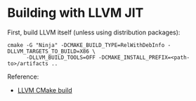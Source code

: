 Building with LLVM JIT
======================

First, build LLVM itself (unless using distribution packages):

    cmake -G "Ninja" -DCMAKE_BUILD_TYPE=RelWithDebInfo -DLLVM_TARGETS_TO_BUILD=X86 \
          -DLLVM_BUILD_TOOLS=OFF -DCMAKE_INSTALL_PREFIX=<path-to>/artifacts ..

Reference:
- [LLVM CMake build](https://llvm.org/docs/CMake.html#quick-start)

